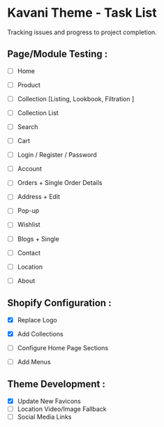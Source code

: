 Kavani Theme - Task List
========================

Tracking issues and progress to project completion.


Page/Module Testing :
------------------------
- [ ] Home
- [ ] Product
- [ ] Collection [Listing, Lookbook, Filtration ]
- [ ] Collection List
- [ ] Search
- [ ] Cart
- [ ] Login / Register / Password
- [ ] Account
- [ ] Orders + Single Order Details
- [ ] Address + Edit
- [ ] Pop-up
- [ ] Wishlist
- [ ] Blogs + Single
- [ ] Contact
- [ ] Location
- [ ] About


Shopify Configuration :
------------------------
- [x] Replace Logo
- [x] Add Collections
- [ ] Configure Home Page Sections
- [ ] Add Menus


Theme Development :
------------------------
- [x] Update New Favicons
- [ ] Location Video/Image Fallback
- [ ] Social Media Links